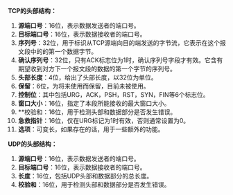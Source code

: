 **TCP的头部结构：**

1. **源端口号**：16位，表示数据发送者的端口号。
2. **目标端口号**：16位，表示数据接收者的端口号。
3. **序列号**：32位，用于标识从TCP源端向目的端发送的字节流，它表示在这个报文段中的的第一个数据字节。
4. **确认序列号**：32位，只有ACK标志位为1时，确认序列号字段才有效。它含有期望收到对方下一个报文段的数据的第一个字节的序列号。
5. **头部长度**：4位，给出了头部长度，以32位为单位。
6. **保留**：6位，为将来使用而保留，目前未被使用。
7. **控制位**：其中包括URG，ACK，PSH，RST，SYN，FIN等6个标志位。
8. **窗口大小**：16位，指定了本段所能接收的最大窗口大小。
9. **校验和：16位，用于检测头部和数据部分是否发生错误。
10. **急救指针**：16位，仅在URG标记为1时有效，否则通常设置为0。
11. **选项**：可变长，如果存在的话，用于一些额外的功能。

**UDP的头部结构：**

1. **源端口号**：16位，表示数据发送者的端口号。
2. **目标端口号**：16位，表示数据接收者的端口号。
3. **长度**：16位，包括UDP头部和数据部分的总长度。
4. **校验和**：16位，用于检测头部和数据部分是否发生错误。